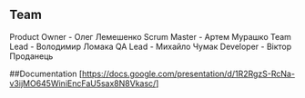 ## Team

Product Owner - Олег Лемешенко
Scrum Master - Артем Мурашко
Team Lead - Володимир Ломака
QA Lead - Михайло Чумак
Developer - Віктор Проданець

##Documentation [https://docs.google.com/presentation/d/1R2RgzS-RcNa-v3ijMO645WiniEncFaU5sax8N8Vkasc/]
